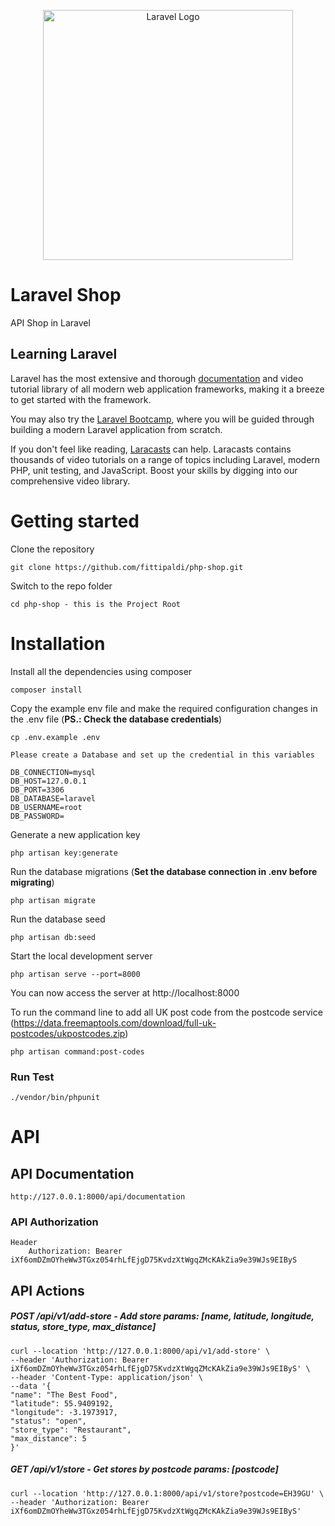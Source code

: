 <p align="center"><a href="https://laravel.com" target="_blank"><img src="https://raw.githubusercontent.com/laravel/art/master/logo-lockup/5%20SVG/2%20CMYK/1%20Full%20Color/laravel-logolockup-cmyk-red.svg" width="400" alt="Laravel Logo"></a></p>

# Laravel Shop

API Shop in Laravel

## Learning Laravel

Laravel has the most extensive and thorough [documentation](https://laravel.com/docs) and video tutorial library of all modern web application frameworks, making it a breeze to get started with the framework.

You may also try the [Laravel Bootcamp](https://bootcamp.laravel.com), where you will be guided through building a modern Laravel application from scratch.

If you don't feel like reading, [Laracasts](https://laracasts.com) can help. Laracasts contains thousands of video tutorials on a range of topics including Laravel, modern PHP, unit testing, and JavaScript. Boost your skills by digging into our comprehensive video library.

# Getting started

Clone the repository

    git clone https://github.com/fittipaldi/php-shop.git

Switch to the repo folder

    cd php-shop - this is the Project Root

# Installation

Install all the dependencies using composer

    composer install

Copy the example env file and make the required configuration changes in the .env file (**PS.: Check the database credentials**)

    cp .env.example .env 
    
    Please create a Database and set up the credential in this variables
    
    DB_CONNECTION=mysql
    DB_HOST=127.0.0.1
    DB_PORT=3306
    DB_DATABASE=laravel
    DB_USERNAME=root
    DB_PASSWORD=

Generate a new application key

    php artisan key:generate

Run the database migrations (**Set the database connection in .env before migrating**)

    php artisan migrate

Run the database seed

    php artisan db:seed

Start the local development server

    php artisan serve --port=8000

You can now access the server at http://localhost:8000

To run the command line to add all UK post code from the postcode service (https://data.freemaptools.com/download/full-uk-postcodes/ukpostcodes.zip)

    php artisan command:post-codes

### Run Test

    ./vendor/bin/phpunit

# API

## API Documentation

    http://127.0.0.1:8000/api/documentation

### API Authorization

    Header
        Authorization: Bearer iXf6omDZmOYheWw3TGxz054rhLfEjgD75KvdzXtWgqZMcKAkZia9e39WJs9EIByS

API Actions
-------

##### POST /api/v1/add-store - Add store params: [name, latitude, longitude, status, store_type, max_distance]

    curl --location 'http://127.0.0.1:8000/api/v1/add-store' \
    --header 'Authorization: Bearer iXf6omDZmOYheWw3TGxz054rhLfEjgD75KvdzXtWgqZMcKAkZia9e39WJs9EIByS' \
    --header 'Content-Type: application/json' \
    --data '{
    "name": "The Best Food",
    "latitude": 55.9409192,
    "longitude": -3.1973917,
    "status": "open",
    "store_type": "Restaurant",
    "max_distance": 5
    }'

##### GET /api/v1/store - Get stores by postcode params: [postcode]

    curl --location 'http://127.0.0.1:8000/api/v1/store?postcode=EH39GU' \
    --header 'Authorization: Bearer iXf6omDZmOYheWw3TGxz054rhLfEjgD75KvdzXtWgqZMcKAkZia9e39WJs9EIByS'
